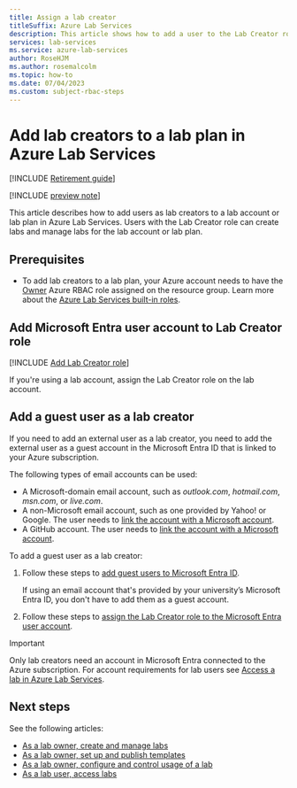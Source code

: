 ```yaml
---
title: Assign a lab creator
titleSuffix: Azure Lab Services
description: This article shows how to add a user to the Lab Creator role for a lab plan in Azure Lab Services. Lab creators can create labs within the lab plan.
services: lab-services
ms.service: azure-lab-services
author: RoseHJM
ms.author: rosemalcolm
ms.topic: how-to
ms.date: 07/04/2023
ms.custom: subject-rbac-steps
---
```


# Add lab creators to a lab plan in Azure Lab Services

[!INCLUDE [Retirement guide](./includes/retirement-banner.md)]

[!INCLUDE [preview note](./includes/lab-services-new-update-focused-article.md)]

This article describes how to add users as lab creators to a lab account or lab plan in Azure Lab Services. Users with the Lab Creator role can create labs and manage labs for the lab account or lab plan.

## Prerequisites

- To add lab creators to a lab plan, your Azure account needs to have the [Owner](./concept-lab-services-role-based-access-control.md#owner-role) Azure RBAC role assigned on the resource group. Learn more about the [Azure Lab Services built-in roles](./concept-lab-services-role-based-access-control.md).

<a name='add-azure-ad-user-account-to-lab-creator-role'></a>

## Add Microsoft Entra user account to Lab Creator role

[!INCLUDE [Add Lab Creator role](./includes/lab-services-add-lab-creator.md)]

If you're using a lab account, assign the Lab Creator role on the lab account. 

## Add a guest user as a lab creator

If you need to add an external user as a lab creator, you need to add the external user as a guest account in the Microsoft Entra ID that is linked to your Azure subscription.

The following types of email accounts can be used:

- A Microsoft-domain email account, such as *outlook.com*, *hotmail.com*, *msn.com*, or *live.com*.
- A non-Microsoft email account, such as one provided by Yahoo! or Google. The user needs to [link the account with a Microsoft account](./how-to-manage-labs.md#use-a-non-organizational-account-as-a-lab-creator).
- A GitHub account. The user needs to [link the account with a Microsoft account](./how-to-manage-labs.md#use-a-non-organizational-account-as-a-lab-creator).

To add a guest user as a lab creator:

1. Follow these steps to [add guest users to Microsoft Entra ID](/azure/active-directory/external-identities/b2b-quickstart-add-guest-users-portal).

    If using an email account that's provided by your university’s Microsoft Entra ID, you don't have to add them as a guest account.

1. Follow these steps to [assign the Lab Creator role to the Microsoft Entra user account](#add-azure-ad-user-account-to-lab-creator-role).

> [!IMPORTANT]
> Only lab creators need an account in Microsoft Entra connected to the Azure subscription. For account requirements for lab users see [Access a lab in Azure Lab Services](./how-to-access-lab-virtual-machine.md).

## Next steps

See the following articles:

- [As a lab owner, create and manage labs](how-to-manage-labs.md)
- [As a lab owner, set up and publish templates](how-to-create-manage-template.md)
- [As a lab owner, configure and control usage of a lab](how-to-manage-lab-users.md)
- [As a lab user, access labs](how-to-use-lab.md)
